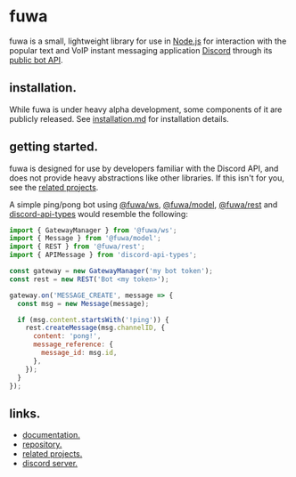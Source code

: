 # fuwa

fuwa is a small, lightweight library for use in [Node.js] for interaction with
the popular text and VoIP instant messaging application [Discord] through its
[public bot API][discord-docs].

## installation.

While fuwa is under heavy alpha development, some components of it are publicly
released. See [installation.md] for installation details.

## getting started.

fuwa is designed for use by developers familiar with the Discord API, and does
not provide heavy abstractions like other libraries. If this isn't for you, see
the [related projects](#links).

A simple ping/pong bot using [@fuwa/ws], [@fuwa/model], [@fuwa/rest] and
[discord-api-types] would resemble the following:

```js
import { GatewayManager } from '@fuwa/ws';
import { Message } from '@fuwa/model';
import { REST } from '@fuwa/rest';
import { APIMessage } from 'discord-api-types';

const gateway = new GatewayManager('my bot token');
const rest = new REST('Bot <my token>');

gateway.on('MESSAGE_CREATE', message => {
  const msg = new Message(message);

  if (msg.content.startsWith('!ping')) {
    rest.createMessage(msg.channelID, {
      content: 'pong!',
      message_reference: {
        message_id: msg.id,
      },
    });
  }
});
```

## links.

- [documentation.](https://fuwa-org.github.io/fuwa)
- [repository.](https://github.com/fuwa-org/fuwa)
- [related projects.](https://discord.com/developers/docs/topics/community-resources)
- [discord server.](https://discord.gg/tDG9BMz5s7)

[node.js]: https://nodejs.org
[discord]: https://discord.com
[discord-docs]: https://discord.com/developers/docs
[installation.md]: ./doc/installation.md
[@fuwa/ws]: ./packages/ws/
[@fuwa/model]: ./packages/model/
[@fuwa/rest]: ./packages/rest/
[discord-api-types]: https://github.com/discordjs/discord-api-types
